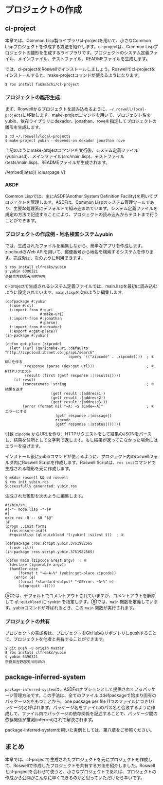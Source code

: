 # プロジェクトの作成

## cl-project

本章では、Common Lisp製ライブラリcl-projectを用いて、小さなCommon Lispプロジェクトを作成する方法を紹介します。cl-projectは、Common Lispプロジェクトの雛形を生成するライブラリです。プロジェクトのシステム定義ファイル、メインファイル、テストファイル、READMEファイルを生成します。

では、cl-projectをRoswellでインストールしましょう。Roswellでcl-projectをインストールすると、make-projectコマンドが使えるようになります。

```
$ ros install fukamachi/cl-project
```

### プロジェクトの雛形生成

まず、Roswellからプロジェクトを読み込めるように、`~/.roswell/local-projects`に移動します。make-projectコマンドを用いて、プロジェクト名をyubin、依存ライブラリにdexador、jonathan、roveを指定してプロジェクトの雛形を生成します。

```
$ cd ~/.roswell/local-projects
$ make-project yubin --depends-on dexador jonathan rove
```

上記のようにmake-projectコマンドを実行後、システム定義ファイル(yubin.asd)、メインファイル(src/main.lisp)、テストファイル(tests/main.lisp)、READMEファイルが生成されます。

//embed[latex]{
\clearpage
//}

### ASDF

Common Lispでは、主にASDF(Another System Definition Facility)を用いてプロジェクトを管理します。ASDFは、Common Lispのシステム管理ツールであり、主要な処理系にデフォルトで組み込まれています。システム定義ファイルを規定の方法で記述することにより、プロジェクトの読み込みからテストまで行うことができます。

### プロジェクトの作成例 - 地名検索システムyubin

では、生成されたファイルを編集しながら、簡単なアプリを作成します。zipcloudのWeb APIを用いて、郵便番号から地名を検索するシステムを作ります。完成後は、次のように利用できます。

```
$ ros install clfreaks/yubin
$ yubin 6380321
奈良県吉野郡天川村坪内
```

cl-projectで生成されるシステム定義ファイルでは、main.lispを最初に読み込むように設定されています。`main.lisp`を次のように編集します。

```
(defpackage #:yubin
  (:use #:cl)
  (:import-from #:quri
                #:make-uri)
  (:import-from #:jonathan
                #:parse)
  (:import-from #:dexador)
  (:export #:get-place))
(in-package #:yubin)

(defun get-place (zipcode)
  (let* ((url (quri:make-uri :defaults "http://zipcloud.ibsnet.co.jp/api/search"
                             :query `(("zipcode" . ,zipcode))))  ; ① URLを作る
         (response (parse (dex:get url)))                        ; ② HTTPリクエスト
         (result (first (getf response :|results|))))
    (if result
        (concatenate 'string                                     ; ③ 結果を返す
                     (getf result :|address1|)
                     (getf result :|address2|)
                     (getf result :|address3|))
        (error (format nil "~A: ~S (Code=~A)"                    ; ④ エラーにする
                       (getf response :|message|)
                       zipcode
                       (getf response :|status|))))))
```

引数 `zipcode` からURLを作り、HTTPリクエストをして結果のJSONをパースし、結果を住所として文字列で返します。もし結果が返ってこなかった場合にはエラーを投げます。

インストール後にyubinコマンドが使えるように、プロジェクト内のroswellフォルダ内にRoswell Scriptを作成します。Roswell Scriptは、`ros init`コマンドで生成される雛形を元に作成します。

```
$ mkdir roswell && cd roswell
$ ros init yubin.ros
Successfully generated: yubin.ros
```

生成された雛形を次のように編集します。

```
#!/bin/sh
#|-*- mode:lisp -*-|#
#|
exec ros -Q -- $0 "$@"
|#
(progn ;;init forms
  (ros:ensure-asdf)
  #+quicklisp (ql:quickload '(:yubin) :silent t))  ; ⑤

(defpackage :ros.script.yubin.3761982565
  (:use :cl))
(in-package :ros.script.yubin.3761982565)

(defun main (zipcode &rest argv)  ; ⑥
  (declare (ignorable argv))
  (handler-case
      (format t "~&~A~%" (yubin:get-place zipcode))
    (error (e)
      (format *standard-output* "~&Error: ~A~%" e)
      (uiop:quit -1))))
```

⑤では、デフォルトでコメントアウトされていますが、コメントアウトを解除して `ql:quickload` に `:yubin` を指定します。⑥では、`main` 関数を定義しています。yubinコマンドが呼ばれるとき、この `main` 関数が実行されます。

### プロジェクトの共有

プロジェクトの完成後は、プロジェクトをGitHubのリポジトリにpushすることで、プロジェクトを他者と共有することができます。

```
$ git push -u origin master
$ ros install clfreaks/yubin
$ yubin 6390321
奈良県吉野郡天川村坪内
```

## package-inferred-system

`package-inferred-system`は、ASDFのオプションとして提供されているパッケージ管理方法です。この手法は、全てのファイルはdefpackageで始まり固有のパッケージ名をもつことから、one package per file (1つのファイルにつき1パッケージ)と呼ばれます。パッケージ名をファイルのパス名と合致するように作成して、ファイル内でパッケージの依存関係を記述することで、パッケージ間の依存関係が推測(inferred)されて解決されます。

package-inferred-systemを用いた実例としては、第八章をご参照ください。

## まとめ

本章では、cl-projectで生成されたプロジェクトを元にプロジェクトを作成して、Roswellで作成したプロジェクトを共有する方法を紹介しました。Roswellとcl-projectを合わせて使うと、小さなプロジェクトであれば、プロジェクトの作成から公開がこんなに早くできるのかと思っていただけたら幸いです。
